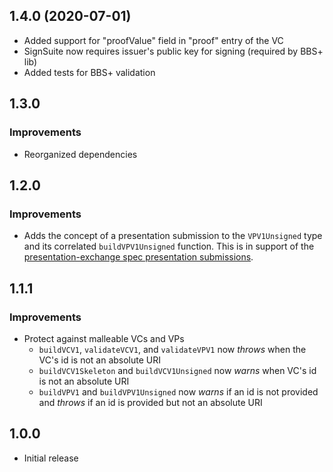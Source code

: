 ## 1.4.0 (2020-07-01)

* Added support for "proofValue" field in "proof" entry of the VC
* SignSuite now requires issuer's public key for signing (required by BBS+ lib)
* Added tests for BBS+ validation

## 1.3.0

### Improvements

* Reorganized dependencies

## 1.2.0

### Improvements

- Adds the concept of a presentation submission to the `VPV1Unsigned` type and its correlated `buildVPV1Unsigned` function. This is in support of the [presentation-exchange spec presentation submissions](https://identity.foundation/presentation-exchange/#presentation-submissions).

## 1.1.1

### Improvements

- Protect against malleable VCs and VPs
  - `buildVCV1`, `validateVCV1`, and `validateVPV1` now _throws_ when the VC's id is not an absolute URI
  - `buildVCV1Skeleton` and `buildVCV1Unsigned` now _warns_ when VC's id is not an absolute URI
  - `buildVPV1` and `buildVPV1Unsigned` now _warns_ if an id is not provided and _throws_ if an id is provided but not an absolute URI

## 1.0.0

- Initial release

